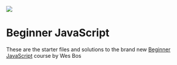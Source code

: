 ![](https://res.cloudinary.com/wesbos/image/upload/v1574876851/BJS/BJS-Social-Share.png)

# Beginner JavaScript

These are the starter files and solutions to the brand new [Beginner JavaScript](https://BeginnerJavaScript.com) course by Wes Bos